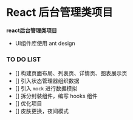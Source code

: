 # React 后台管理类项目

**react后台管理类项目**
- UI组件库使用 ant design


### TO DO LIST

- [] 构建页面布局、列表页、详情页、图表展示页
- [] 引入状态管理器组织数据
- [] 引入 `mock` 进行数据模拟
- [] 拆分封装组件，编写 hooks 组件
- [] 优化项目
- [] 皮肤更换，夜间模式
